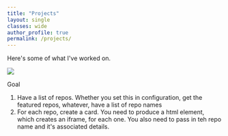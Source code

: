 ```yaml
---
title: "Projects"
layout: single
classes: wide
author_profile: true
permalink: /projects/
---
```


Here's some of what I've worked on.

<link rel="stylesheet" href="/assets/css/card.css">

<script src="/assets/js/card-generator.js"></script>

<a href="https://github.com/segunak/Mortality-Analysis"><img src="https://gh-card.dev/repos/segunak/Mortality-Analysis.svg"></a>

Goal

1. Have a list of repos. Whether you set this in configuration, get the featured repos, whatever, have a list of repo names
2. For each repo, create a card. You need to produce a html element, which creates an iframe, for each one. You also need to 
pass in teh repo name and it's associated details.


<div id="github-cards-container">
</div>